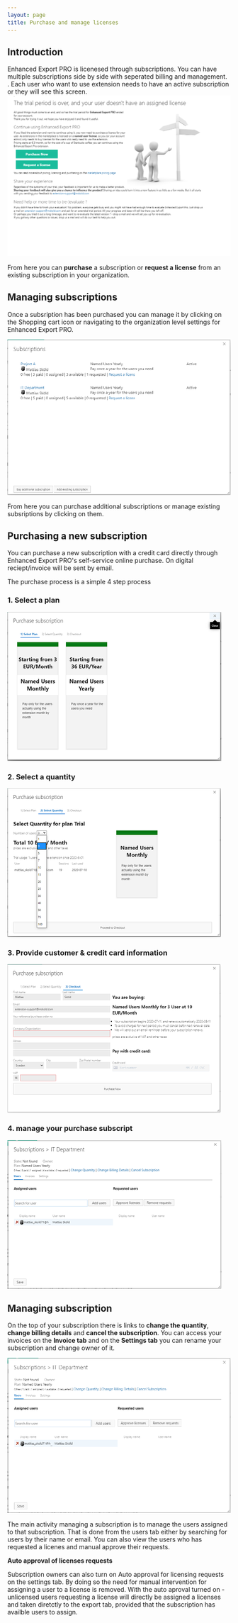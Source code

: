 ```yaml
---
layout: page
title: Purchase and manage licenses 
---
```

## Introduction 
Enhanced Export PRO is licenesed through subscriptions. You can have multiple subscriptions side by side with seperated billing and management. 
. Each user who want to use extension needs to have an active subscription or they will see this screen. 
![](./img/no-licenseScreen.png)

From here you can **purchase** a subscription or **request a license** from an existing subscription in your organization. 

## Managing subscriptions 
Once a subsription has been purchased you can manage it by clicking on the Shopping cart icon or navigating to the organization level settings for Enhanced Export PRO.

![](./img/select-subscriptions.png)

From here you can purchase additional subscriptions or manage existing subsriptions by clicking on them. 

## Purchasing a new subscription

You can purchase a new subscription with a credit card directly through Enhanced Export PRO's self-service online purchase. On digital reciept/invoice will be sent by email. 

The purchase process is a simple 4 step process
### 1. Select a plan
![](./img/purchase-select-plan.png)

### 2. Select a quantity
![](./img/purchase-select-quantity.png)

### 3. Provide customer & credit card information
![](./img/purchase-subscription.png)

### 4. manage your purchase subscript
![](./img/purchase-manage-subscription.png)

## Managing subscription
On the top of your subscription there is links to **change the quantity**, **change billing details** and **cancel the subscription**. You can access your invoices on the **Invoice tab** and on the **Settings tab** you can rename your subscription and change owner of it. 

![](./img/manage-subscription-userstab.png)

The main activity managing a subscription is to manage the users assigned to that subscription. That is done from the users tab either by searching for users by their name or email. You can also view the users who has requested a licenes and manual approve their requests. 

**Auto approval of licenses requests**

Subscription owners can also turn on Auto approval for licensing requests on the settings tab. By doing so the need for manual intervention for assigning a user to a license is removed. 
With the auto aproval turned on - unlicensed users requesting a license will directly be assigned a licenses and taken diretctly to the export tab, provided that the subscription has availble users to assign. 



